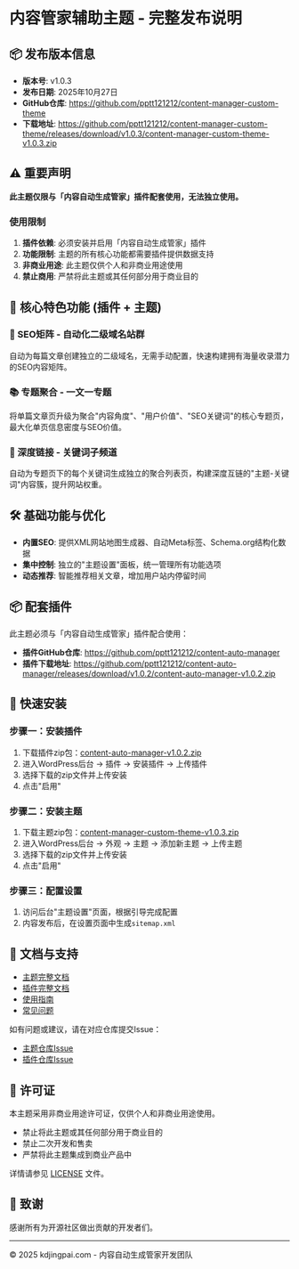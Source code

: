 # 内容管家辅助主题 - 完整发布说明

## 📦 发布版本信息

- **版本号**: v1.0.3
- **发布日期**: 2025年10月27日
- **GitHub仓库**: https://github.com/pptt121212/content-manager-custom-theme
- **下载地址**: https://github.com/pptt121212/content-manager-custom-theme/releases/download/v1.0.3/content-manager-custom-theme-v1.0.3.zip

## ⚠️ 重要声明

**此主题仅限与「内容自动生成管家」插件配套使用，无法独立使用。**

### 使用限制
1. **插件依赖**: 必须安装并启用「内容自动生成管家」插件
2. **功能限制**: 主题的所有核心功能都需要插件提供数据支持
3. **非商业用途**: 此主题仅供个人和非商业用途使用
4. **禁止商用**: 严禁将此主题或其任何部分用于商业目的

## 🎯 核心特色功能 (插件 + 主题)

### 🔗 SEO矩阵 - 自动化二级域名站群
自动为每篇文章创建独立的二级域名，无需手动配置，快速构建拥有海量收录潜力的SEO内容矩阵。

### 📚 专题聚合 - 一文一专题
将单篇文章页升级为聚合"内容角度"、"用户价值"、"SEO关键词"的核心专题页，最大化单页信息密度与SEO价值。

### 🔄 深度链接 - 关键词子频道
自动为专题页下的每个关键词生成独立的聚合列表页，构建深度互链的"主题-关键词"内容簇，提升网站权重。

## 🛠 基础功能与优化

- **内置SEO**: 提供XML网站地图生成器、自动Meta标签、Schema.org结构化数据
- **集中控制**: 独立的"主题设置"面板，统一管理所有功能选项
- **动态推荐**: 智能推荐相关文章，增加用户站内停留时间

## 📦 配套插件

此主题必须与「内容自动生成管家」插件配合使用：

- **插件GitHub仓库**: https://github.com/pptt121212/content-auto-manager
- **插件下载地址**: https://github.com/pptt121212/content-auto-manager/releases/download/v1.0.2/content-auto-manager-v1.0.2.zip

## 🚀 快速安装

### 步骤一：安装插件
1. 下载插件zip包：[content-auto-manager-v1.0.2.zip](https://github.com/pptt121212/content-auto-manager/releases/download/v1.0.2/content-auto-manager-v1.0.2.zip)
2. 进入WordPress后台 → 插件 → 安装插件 → 上传插件
3. 选择下载的zip文件并上传安装
4. 点击"启用"

### 步骤二：安装主题
1. 下载主题zip包：[content-manager-custom-theme-v1.0.3.zip](https://github.com/pptt121212/content-manager-custom-theme/releases/download/v1.0.3/content-manager-custom-theme-v1.0.3.zip)
2. 进入WordPress后台 → 外观 → 主题 → 添加新主题 → 上传主题
3. 选择下载的zip文件并上传安装
4. 点击"启用"

### 步骤三：配置设置
1. 访问后台"主题设置"页面，根据引导完成配置
2. 内容发布后，在设置页面中生成`sitemap.xml`

## 📖 文档与支持

- [主题完整文档](https://github.com/pptt121212/content-manager-custom-theme/blob/main/docs/index.md)
- [插件完整文档](https://github.com/pptt121212/content-auto-manager/blob/main/docs/index.md)
- [使用指南](https://github.com/pptt121212/content-manager-custom-theme/wiki)
- [常见问题](https://github.com/pptt121212/content-manager-custom-theme/wiki/FAQ)

如有问题或建议，请在对应仓库提交Issue：
- [主题仓库Issue](https://github.com/pptt121212/content-manager-custom-theme/issues)
- [插件仓库Issue](https://github.com/pptt121212/content-auto-manager/issues)

## 📄 许可证

本主题采用非商业用途许可证，仅供个人和非商业用途使用。

- 禁止将此主题或其任何部分用于商业目的
- 禁止二次开发和售卖
- 严禁将此主题集成到商业产品中

详情请参见 [LICENSE](LICENSE) 文件。

## 🙏 致谢

感谢所有为开源社区做出贡献的开发者们。

---

© 2025 kdjingpai.com - 内容自动生成管家开发团队